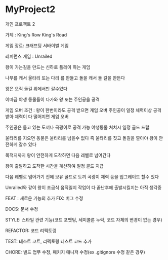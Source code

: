 # MyProject2
개인 프로젝트 2

가제 : King's Row
      King's Road

게임 장르: 크래프팅 서바이벌 게임

레퍼런스 게임 : Unrailed

왕이 가는길을 만드는 신하로 플레이 하는 게임

나무를 캐서 울타리 또는 다리 를 만들고 돌을 캐서 돌 길을 만든다

왕은 오직 돌길 위에서만 갈수있다

이따금 야생 동물들이 다가와 왕 또는 주인공을 공격

게임 오버 조건 : 왕이 한번이라도 공격 받으면 게임 오버 주인공이 일정 체력이상 공격받아 체력이 다 떨어지면 게임 오버

주인공은 들고 있는 도끼나 곡괭이로 공격 가능 야생동물 처치시 일정 골드 드랍

울타리를 지으면 동물은 울타리를 넘을수 없다
 즉 울타리를 짓고 돌길을 깔아야 왕이 안전하게 갈수 있다

목적지까지 왕이 안전하게 도착하면 다음 레벨로 넘어간다

왕이 출발하고 도착한 시간을 계산하여 일정 골드 지급

다음 레벨로 넘어가기 전에 보유 골드로 도끼 곡괭이 체력 등을 업그레이드 할수 있다

Unrailed와 같이 왕이 조금식 움직일지 작업이 다 끝난후에 출발시킬지는 아직 생각중

FEAT : 새로운 기능의 추가 FIX: 버그 수정

DOCS: 문서 수정

STYLE: 스타일 관련 기능(코드 포맷팅, 세미콜론 누락, 코드 자체의 변경이 없는 경우)

REFACTOR: 코드 리펙토링

TEST: 테스트 코트, 리펙토링 테스트 코드 추가

CHORE: 빌드 업무 수정, 패키지 매니저 수정(ex .gitignore 수정 같은 경우)

